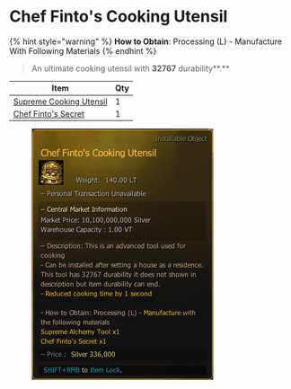 # Chef Finto's Cooking Utensil

{% hint style="warning" %}
**How to Obtain**: Processing (L) - Manufacture With Following Materials
{% endhint %}

> An ultimate cooking utensil with **32767** durability**.**

| Item                                                          | Qty |
| ------------------------------------------------------------- | --- |
| [Supreme Cooking Utensil](https://bdocodex.com/us/item/3743/) | 1   |
| [Chef Finto's Secret](chef-fintos-secret.md)                  | 1   |

<figure><img src="../../.gitbook/assets/QQ截图20221102174417.png" alt=""><figcaption></figcaption></figure>
